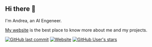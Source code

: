 ## Hi there 👋
I'm Andrea, an AI Engeneer.


[My website](https://andreagrandi.me) is the best place to know more about me and my projects.

[![GitHub last commit](https://img.shields.io/github/last-commit/andrea-grandi/andreagrandiwebsite?style=flat&label=Last%20website%20update%3A&color=blue&link=https%3A%2F%2Fandreagrandi.me)](https://andreagrandi.me)
[![Website](https://img.shields.io/website?url=https%3A%2F%2Fandreagrandi.me&style=flat&label=Website%20status)](https://andreagrandi.me)
[![GitHub User's stars](https://img.shields.io/github/stars/andrea-grandi?affiliations=OWNER%2CCOLLABORATOR%2CORGANIZATION_MEMBER&label=Total%20star%20earned:&color=red&style=flat&logo=github)](#)

<!--
**andrea-grandi/andrea-grandi** is a ✨ _special_ ✨ repository because its `README.md` (this file) appears on your GitHub profile.

Here are some ideas to get you started:

- 🔭 I’m currently working on ...
- 🌱 I’m currently learning ...
- 👯 I’m looking to collaborate on ...
- 🤔 I’m looking for help with ...
- 💬 Ask me about ...
- 📫 How to reach me: ...
- 😄 Pronouns: ...
- ⚡ Fun fact: ...
-->
